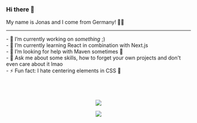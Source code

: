 ### Hi there 👋
<p float="left">My name is Jonas and I come from Germany! 👨‍💻</p>
<hr>
- 🔭 I’m currently working on <i>something</i> ;)<br>
- 🌱 I’m currently learning React in combination with Next.js<br>
- 🤔 I’m looking for help with Maven sometimes 🥴<br>
- 💬 Ask me about some skills, how to forget your own projects and don't even care about it lmao<br>
- ⚡ Fun fact: I hate centering elements in CSS 🫶<br><br>
<p align="center"><br><br><a href="#"><img src="https://lanyard.cnrad.dev/api/421671659146313729?idleMessage=I'm+doing+nothing+at+this+moment++🦕"></a></p>
<p align="center"></p>


<p align="center"><a href="https://discord.com/users/421671659146313729" target="_blank"><img src="https://img.shields.io/badge/Discord-jonas.de-blueviolet?style=flat&logo=discord&logoColor=white&color=5865F2"></a></p>
